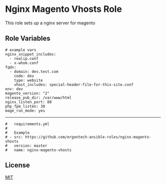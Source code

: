 Nginx Magento Vhosts Role
=========

This role sets up a nginx server for magento

Role Variables
--------------

```
# example vars
nginx_snippet_includes:
  - realip.conf
  - x-whom.conf
fqdn:
  - domain: dev.test.com
    code: dev
    type: website
    vhost_includes: special-header-file-for-this-site.conf
env: dev
magento_version: "2"
release_pub_dir: /var/www/html
nginx_listen_port: 80
php_fpm_listen: 30
mage_run_mode: yes
```

----------------

```
#   requirements.yml
#
#   Example
# - src: https://github.com/ergontech-ansible-roles/nginx-magento-vhosts
#   version: master
#   name: nginx-magento-vhosts
```

License
-------

[MIT](LICENSE)
